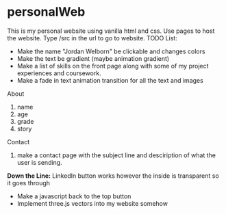 # personalWeb
This is my personal website using vanilla html and css.
Use pages to host the website. Type /src in the url to go to website. 
TODO List:
* Make the name "Jordan Welborn" be clickable and changes colors
* Make the text be gradient (maybe animation gradient)
* Make a list of skills on the front page along with some of my project experiences and coursework.
* Make a fade in text animation transition for all the text and images

About
1. name
2. age
3. grade
4. story

Contact 
1. make a contact page with the subject line and desciription of what the user is sending. 

**Down the Line:**
LinkedIn button works however the inside is transparent so it goes through
* Make a javascript back to the top button
* Implement three.js vectors into my website somehow


